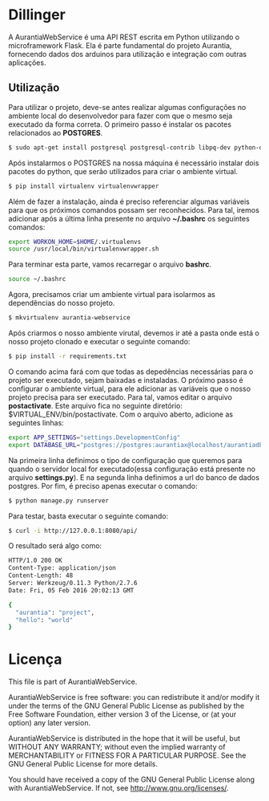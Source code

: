 # Dillinger

A AurantiaWebService é uma API REST escrita em Python utilizando o microframework Flask. Ela é parte fundamental do projeto Aurantia, fornecendo dados dos arduinos para utilização e integração com outras aplicações.

## Utilização
Para utilizar o projeto, deve-se antes realizar algumas configurações no ambiente local do desenvolvedor para fazer com que o mesmo seja executado da forma correta. O primeiro passo é instalar os pacotes relacionados ao **POSTGRES**.
```sh
$ sudo apt-get install postgresql postgresql-contrib libpq-dev python-dev
```
Após instalarmos o POSTGRES na nossa máquina é necessário instalar dois pacotes do python, que serão utilizados para criar o ambiente virtual.
```sh
$ pip install virtualenv virtualenvwrapper
```
Além de fazer a instalação, ainda é preciso referenciar algumas variáveis para que os próximos comandos possam ser reconhecidos. Para tal, iremos adicionar após a última linha presente no arquivo **~/.bashrc** os seguintes comandos:
```sh
export WORKON_HOME=$HOME/.virtualenvs
source /usr/local/bin/virtualenvwrapper.sh
```
Para terminar esta parte, vamos recarregar o arquivo **bashrc**.
```sh
source ~/.bashrc
```
Agora, precisamos criar um ambiente virtual para isolarmos as dependências do nosso projeto.
```sh
$ mkvirtualenv aurantia-webservice
```
Após criarmos o nosso ambiente virutal, devemos ir até a pasta onde está o nosso projeto clonado e executar o seguinte comando:
```sh
$ pip install -r requirements.txt
```
O comando acima fará com que todas as depedências necessárias para o projeto ser executado, sejam baixadas e instaladas.
O próximo passo é configurar o ambiente virtual, para ele adicionar as variáveis que o nosso projeto precisa para ser executado. Para tal, vamos editar o arquivo **postactivate**. Este arquivo fica no seguinte diretório: $VIRTUAL_ENV/bin/postactivate. Com o arquivo aberto, adicione as seguintes linhas:
```sh
export APP_SETTINGS="settings.DevelopmentConfig"
export DATABASE_URL="postgres://postgres:aurantiax@localhost/aurantiadb"
```
Na primeira linha definimos o tipo de configuração que queremos para quando o servidor local for executado(essa configuração está presente no arquivo **settings.py**). E na segunda linha definimos a url do banco de dados postgres.
Por fim, é preciso apenas executar o comando:
```sh
$ python manage.py runserver
```
Para testar, basta executar o seguinte comando:
```sh
$ curl -i http://127.0.0.1:8080/api/
```
O resultado será algo como:
```sh
HTTP/1.0 200 OK
Content-Type: application/json
Content-Length: 48
Server: Werkzeug/0.11.3 Python/2.7.6
Date: Fri, 05 Feb 2016 20:02:13 GMT

{
  "aurantia": "project", 
  "hello": "world"
}
```

# Licença

This file is part of AurantiaWebService.

AurantiaWebService is free software: you can redistribute it and/or modify
it under the terms of the GNU General Public License as published by
the Free Software Foundation, either version 3 of the License, or
(at your option) any later version.

AurantiaWebService is distributed in the hope that it will be useful,
but WITHOUT ANY WARRANTY; without even the implied warranty of
MERCHANTABILITY or FITNESS FOR A PARTICULAR PURPOSE.  See the
GNU General Public License for more details.

You should have received a copy of the GNU General Public License
along with AurantiaWebService.  If not, see <http://www.gnu.org/licenses/>.